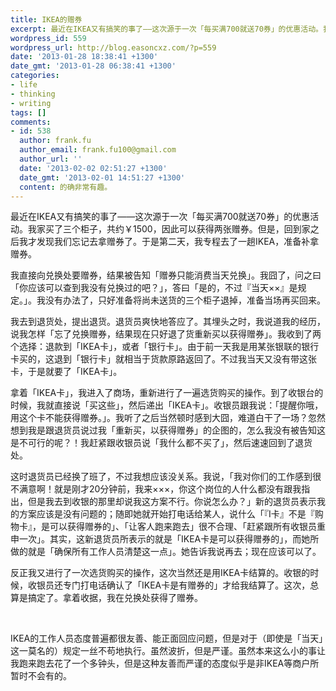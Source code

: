 ```yaml
---
title: IKEA的赠券
excerpt: 最近在IKEA又有搞笑的事了——这次源于一次「每买满700就送70券」的优惠活动。我家买了三个柜子，共约￥1500，因此可以获得两张赠券。但是，回到家之后我才发现我们忘记去拿赠券了。于是第二天，我专程去了一趟IKEA，准备补拿赠券。
wordpress_id: 559
wordpress_url: http://blog.easoncxz.com/?p=559
date: '2013-01-28 18:38:41 +1300'
date_gmt: '2013-01-28 06:38:41 +1300'
categories:
- life
- thinking
- writing
tags: []
comments:
- id: 538
  author: frank.fu
  author_email: frank.fu100@gmail.com
  author_url: ''
  date: '2013-02-02 02:51:27 +1300'
  date_gmt: '2013-02-01 14:51:27 +1300'
  content: 的确非常有趣。
---
```

<p>最近在IKEA又有搞笑的事了——这次源于一次「每买满700就送70券」的优惠活动。我家买了三个柜子，共约￥1500，因此可以获得两张赠券。但是，回到家之后我才发现我们忘记去拿赠券了。于是第二天，我专程去了一趟IKEA，准备补拿赠券。<a id="more"></a><a id="more-559"></a></p>
<p>我直接向兑换处要赠券，结果被告知「赠券只能消费当天兑换」。我囧了，问之曰「你应该可以查到我没有兑换过的吧？」，答曰「是的，不过『当天××』是规定。」。我没有办法了，只好准备将尚未送货的三个柜子退掉，准备当场再买回来。</p>
<p>我去到退货处，提出退货。退货员爽快地答应了。其埋头之时，我说道我的经历，说我怎样「忘了兑换赠券，结果现在只好退了货重新买以获得赠券」。我收到了两个选择：退款到「IKEA卡」，或者「银行卡」。由于前一天我是用某张银联的银行卡买的，这退到「银行卡」就相当于货款原路返回了。不过我当天又没有带这张卡，于是就要了「IKEA卡」。</p>
<p>拿着「IKEA卡」，我进入了商场，重新进行了一遍选货购买的操作。到了收银台的时候，我就直接说「买这些」，然后递出「IKEA卡」。收银员跟我说：「提醒你哦，用这个卡不能获得赠券。」。我听了之后当然顿时感到大囧，难道白干了一场？忽然想到我是跟退货员说过我「重新买，以获得赠券」的企图的，怎么我没有被告知这是不可行的呢？！我赶紧跟收银员说「我什么都不买了」，然后速速回到了退货处。</p>
<p>这时退货员已经换了班了，不过我想应该没关系。我说，「我对你们的工作感到很不满意啊！就是刚才20分钟前，我来×××，你这个岗位的人什么都没有跟我指出，但是我去到收银的那里却说我这方案不行。你说怎么办？」新的退货员表示我的方案应该是没有问题的；随即她就开始打电话给某人，说什么「『I卡』不是『购物卡』，是可以获得赠券的」、「让客人跑来跑去」很不合理、「赶紧跟所有收银员重申一次」。其实，这新退货员所表示的就是「IKEA卡是可以获得赠券的」，而她所做的就是「确保所有工作人员清楚这一点」。她告诉我说再去；现在应该可以了。</p>
<p>反正我又进行了一次选货购买的操作，这次当然还是用IKEA卡结算的。收银的时候，收银员还专门打电话确认了「IKEA卡是有赠券的」才给我结算了。这次，总算是搞定了。拿着收据，我在兑换处获得了赠券。</p>
<p>&nbsp;</p>
<p>IKEA的工作人员态度普遍都很友善、能正面回应问题，但是对于（即使是「当天」这一莫名的）规定一丝不苟地执行。虽然波折，但是严谨。虽然本来这么小的事让我跑来跑去花了一个多钟头，但是这种友善而严谨的态度似乎是非IKEA等商户所暂时不会有的。</p>
